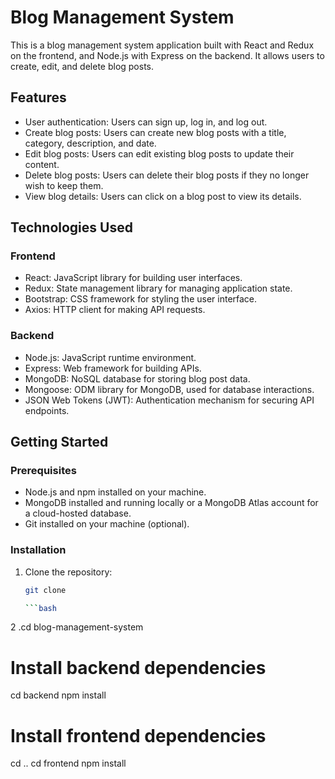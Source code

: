 # Blog Management System

This is a blog management system application built with React and Redux on the frontend, and Node.js with Express on the backend. It allows users to create, edit, and delete blog posts.

## Features

- User authentication: Users can sign up, log in, and log out.
- Create blog posts: Users can create new blog posts with a title, category, description, and date.
- Edit blog posts: Users can edit existing blog posts to update their content.
- Delete blog posts: Users can delete their blog posts if they no longer wish to keep them.
- View blog details: Users can click on a blog post to view its details.

## Technologies Used

### Frontend

- React: JavaScript library for building user interfaces.
- Redux: State management library for managing application state.
- Bootstrap: CSS framework for styling the user interface.
- Axios: HTTP client for making API requests.

### Backend

- Node.js: JavaScript runtime environment.
- Express: Web framework for building APIs.
- MongoDB: NoSQL database for storing blog post data.
- Mongoose: ODM library for MongoDB, used for database interactions.
- JSON Web Tokens (JWT): Authentication mechanism for securing API endpoints.

## Getting Started

### Prerequisites

- Node.js and npm installed on your machine.
- MongoDB installed and running locally or a MongoDB Atlas account for a cloud-hosted database.
- Git installed on your machine (optional).

### Installation

1. Clone the repository:

   ```bash
   git clone 

   ```bash
2 .cd blog-management-system

# Install backend dependencies
cd backend
npm install

# Install frontend dependencies
cd ..
cd frontend
npm install

